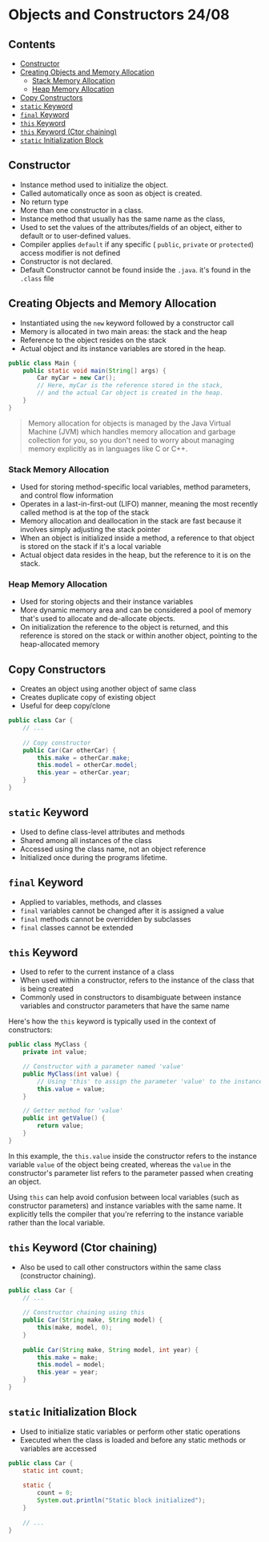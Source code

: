 <!-- omit in toc -->
# Objects and Constructors 24/08

<!-- omit in toc -->
## Contents

- [Constructor](#constructor)
- [Creating Objects and Memory Allocation](#creating-objects-and-memory-allocation)
  - [Stack Memory Allocation](#stack-memory-allocation)
  - [Heap Memory Allocation](#heap-memory-allocation)
- [Copy Constructors](#copy-constructors)
- [`static` Keyword](#static-keyword)
- [`final` Keyword](#final-keyword)
- [`this` Keyword](#this-keyword)
- [`this` Keyword (Ctor chaining)](#this-keyword-ctor-chaining)
- [`static` Initialization Block](#static-initialization-block)

## Constructor

- Instance method used to initialize the object.
- Called automatically once as soon as object is created.
- No return type
- More than one constructor in a class.
- Instance method that usually has the same name as the class,
- Used to set the values of the attributes/fields of an object, either to default or to user-defined values.
- Compiler applies `default` if any specific ( `public`, `private` or `protected`) access modifier is not defined
- Constructor is not declared.
- Default Constructor cannot be found inside the `.java`. it's found in the `.class` file

## Creating Objects and Memory Allocation

- Instantiated using the `new` keyword followed by a constructor call
- Memory is allocated in two main areas: the stack and the heap
- Reference to the object resides on the stack
- Actual object and its instance variables are stored in the heap.

```java
public class Main {
    public static void main(String[] args) {
        Car myCar = new Car();
        // Here, myCar is the reference stored in the stack,
        // and the actual Car object is created in the heap.
    }
}
```

> Memory allocation for objects is managed by the Java Virtual Machine (JVM) which handles memory allocation and garbage collection for you, so you don't need to worry about managing memory explicitly as in languages like C or C++.

### Stack Memory Allocation

- Used for storing method-specific local variables, method parameters, and control flow information
- Operates in a last-in-first-out (LIFO) manner, meaning the most recently called method is at the top of the stack
- Memory allocation and deallocation in the stack are fast because it involves simply adjusting the stack pointer
- When an object is initialized inside a method, a reference to that object is stored on the stack if it's a local variable
- Actual object data resides in the heap, but the reference to it is on the stack.

### Heap Memory Allocation

- Used for storing objects and their instance variables
- More dynamic memory area and can be considered a pool of memory that's used to allocate and de-allocate objects.
- On initialization the reference to the object is returned, and this reference is stored on the stack or within another object, pointing to the heap-allocated memory

## Copy Constructors

- Creates an object using another object of same class
- Creates duplicate copy of existing object
- Useful for deep copy/clone

```java
public class Car {
    // ...
    
    // Copy constructor
    public Car(Car otherCar) {
        this.make = otherCar.make;
        this.model = otherCar.model;
        this.year = otherCar.year;
    }
}
```

## `static` Keyword

- Used to define class-level attributes and methods
- Shared among all instances of the class
- Accessed using the class name, not an object reference
- Initialized once during the programs lifetime.

## `final` Keyword

- Applied to variables, methods, and classes
- `final` variables cannot be changed after it is assigned a value
- `final` methods cannot be overridden by subclasses
- `final` classes cannot be extended

## `this` Keyword

- Used to refer to the current instance of a class
- When used within a constructor, refers to the instance of the class that is being created
- Commonly used in constructors to disambiguate between instance variables and constructor parameters that have the same name

Here's how the `this` keyword is typically used in the context of constructors:

```java
public class MyClass {
    private int value;

    // Constructor with a parameter named 'value'
    public MyClass(int value) {
        // Using 'this' to assign the parameter 'value' to the instance variable 'value'
        this.value = value;
    }

    // Getter method for 'value'
    public int getValue() {
        return value;
    }
}
```

In this example, the `this.value` inside the constructor refers to the instance variable `value` of the object being created, whereas the `value` in the constructor's parameter list refers to the parameter passed when creating an object.

Using `this` can help avoid confusion between local variables (such as constructor parameters) and instance variables with the same name. It explicitly tells the compiler that you're referring to the instance variable rather than the local variable.

## `this` Keyword (Ctor chaining)

- Also be used to call other constructors within the same class (constructor chaining).

```java
public class Car {
    // ...
    
    // Constructor chaining using this
    public Car(String make, String model) {
        this(make, model, 0);
    }
    
    public Car(String make, String model, int year) {
        this.make = make;
        this.model = model;
        this.year = year;
    }
}
```

## `static` Initialization Block

- Used to initialize static variables or perform other static operations
- Executed when the class is loaded and before any static methods or variables are accessed

```java
public class Car {
    static int count;
    
    static {
        count = 0;
        System.out.println("Static block initialized");
    }
    
    // ...
}
```
